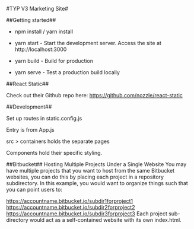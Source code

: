 #TYP V3 Marketing Site#

##Getting started##

* npm install / yarn install

* yarn start - Start the development server. Access the site at http://localhost:3000
* yarn build - Build for production
* yarn serve - Test a production build locally

##React Static##

Check out their Github repo here: https://github.com/nozzle/react-static

##Development##

Set up routes in static.config.js

Entry is from App.js

src > containers holds the separate pages

Components hold their specific styling.

##Bitbucket##
Hosting Multiple Projects Under a Single Website
You may have multiple projects that you want to host from the same Bitbucket websites, you can do this by placing each project in a repository subdirectory. In this example, you would want to organize things such that you can point users to:

https://accountname.bitbucket.io/subdir1forproject1
https://accountname.bitbucket.io/subdir2forproject2
https://accountname.bitbucket.io/subdir3forproject3
Each project sub-directory would act as a self-contained website with its own index.html.



